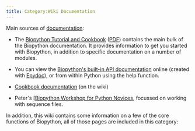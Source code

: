 ```yaml
---
title: Category:Wiki Documentation
---
```


Main sources of [documentation](documentation "wikilink"):

-   The [Biopython Tutorial and
    Cookbook](http://biopython.org/DIST/docs/tutorial/Tutorial.html)
    ([PDF](http://biopython.org/DIST/docs/tutorial/Tutorial.pdf))
    contains the main bulk of the Biopython documentation. It provides
    information to get you started with Biopython, in addition to
    specific documentation on a number of modules.

<!-- -->

-   You can view the [Biopython's built-in API
    documentation](http://biopython.org/DIST/docs/api) online (created
    with [Epydoc](http://epydoc.sourceforge.net/)), or from within
    Python using the help function.

<!-- -->

-   [Cookbook documentation](:Category:Cookbook "wikilink") (on the
    wiki)

<!-- -->

-   Peter's [[Biopython Workshop for Python
    Novices](https://github.com/peterjc/biopython_workshop), focussed on
    working with sequence files.

In addition, this wiki contains some information on a few of the core
functions of Biopython, all of those pages are included in this
category:
